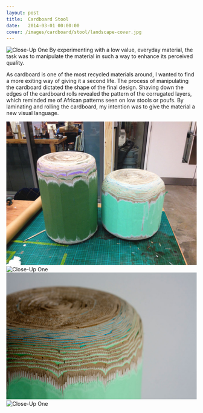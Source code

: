 ```yaml
---
layout: post
title:  Cardboard Stool
date:   2014-03-01 00:00:00
cover: /images/cardboard/stool/landscape-cover.jpg
---
```



![Close-Up One](/images/cardboard/stool/sketch-1.jpg)
By experimenting with a low value, everyday material, the task was to manipulate the material in such a way to enhance its perceived quality.

As cardboard is one of the most recycled materials around, I wanted to find a more exiting way of giving it a second life. The process of manipulating the cardboard dictated the shape of the final design. Shaving down the edges of the cardboard rolls revealed the pattern of the corrugated layers, which reminded me of African patterns seen on low stools or poufs. By laminating and rolling the cardboard, my intention was to give the material a new visual language.

![Close-Up One](/images/cardboard/stool/IMG_2979.jpg)
![Close-Up One](/images/cardboard/stool/closeup-1.jpg)
![Close-Up One](/images/cardboard/stool/closeup-2.jpg)
![Close-Up One](/images/cardboard/stool/final-model.jpg)
